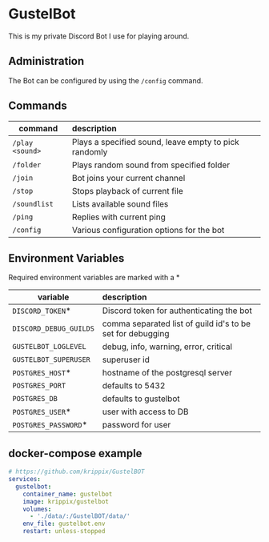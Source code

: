# GustelBot

This is my private Discord Bot I use for playing around.

## Administration

The Bot can be configured by using the `/config` command.

## Commands

| command         | description                                           |
|-----------------|:------------------------------------------------------|
| `/play <sound>` | Plays a specified sound, leave empty to pick randomly |
| `/folder`       | Plays random sound from specified folder              |
| `/join`         | Bot joins your current channel                        |
| `/stop`         | Stops playback of current file                        |
| `/soundlist`    | Lists available sound files                           |
| `/ping`         | Replies with current ping                             |
| `/config`       | Various configuration options for the bot             |

## Environment Variables

Required environment variables are marked with a *

| variable               | description                                                |
|------------------------|:-----------------------------------------------------------|
| `DISCORD_TOKEN`*       | Discord token for authenticating the bot                   |
| `DISCORD_DEBUG_GUILDS` | comma separated list of guild id's to be set for debugging |
| `GUSTELBOT_LOGLEVEL`   | debug, info, warning, error, critical                      |
| `GUSTELBOT_SUPERUSER`  | superuser id                                               |
| `POSTGRES_HOST`*       | hostname of the postgresql server                          |
| `POSTGRES_PORT`        | defaults to 5432                                           |
| `POSTGRES_DB`          | defaults to gustelbot                                      |
| `POSTGRES_USER`*       | user with access to DB                                     |
| `POSTGRES_PASSWORD`*   | password for user                                          |

## docker-compose example

```yaml
# https://github.com/krippix/GustelBOT
services:
  gustelbot:
    container_name: gustelbot
    image: krippix/gustelbot
    volumes:
      - './data/:/GustelBOT/data/'
    env_file: gustelbot.env
    restart: unless-stopped
```
